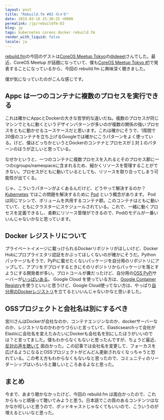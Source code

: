 ```yaml
---
layout: post
title: "Rebuild.fm #83 のメモ"
date: 2015-03-16 15:30:25 +0000
permalink: /jp/rebuildfm-83
blog: jp
tags: kubernetes coreos docker rebuild.fm
render_with_liquid: false
locale: ja
---
```


[rebuild.fm](http://rebuild.fm/)の今回のゲストは[CoreOS Meetup Tokyo](http://coreos-meetup-tokyo.connpass.com/)の[@deeet](https://twitter.com/deeeet)さんでした。最近、CoreOS Meetup が話題になっていて、僕も[CoreOS Meetup Tokyo #1](http://coreos-meetup-tokyo.connpass.com/event/12596/)で発表することになっているから、今回の rebuild.fm に興味深く聴きました。

僕が気になっていたのがこんな感じです。

## Appc は一つのコンテナに複数のプロセスを実行できる

これは確かにAppcとDockerの大きな哲学的な違いだね。複数のプロセスが同じマシンでともに動くというデザインパターンが多いのが複数の関係の強いプロセスをともに動かせるユースケースだと思います。これは確かにそうで、1周間で20億のコンテナを立ち上げるGoogleでは確かにこうパターンをよく使っている。けど、僕はどっちかというとDockerのコンテナとプロセスが１対１のパターンのほうが正しいと思っている。

なぜかというと、一つのコンテナに複数プロセスを入れるとそのプロセス郡に一つのcgroups/namespaceに含まれるため、細かくリソースを管理することができない。プロセスがともに動いているとしても、リソースを取り合ってしまう可能性が出てくる。

じゃ、こういうパターンがよくあるんだけど、どうやって解決するのか？ [Kubernetes](http://kubernetes.io/) ではこの問題を解決するために [Pod](https://github.com/GoogleCloudPlatform/kubernetes/blob/master/docs/pods.md) という概念があります。 Pod は同じマシンで、ボリュームを共用するコンテナ郡。このコンテナはともに動いていて、ともにクラスターにスケジュールされている。これで、一緒に動くプロセスを定義できるし、柔軟にリソース管理ができるので、Podのモデルが一番いいんじゃないかなと思っています。

## Docker レジストリについて

プライベートイメージに載っけられるDockerリポジトリがほしいけど、Docker Hubにプロプライエタリ認証をかぶってほしくないのが確かにそうだ。Pythonパッケージもそうで、PyPiに載せたくないパッケージを自分用のリポジトリにアップして、アプリをデプロイするときにそのリポジトリからパッケージを落とすようにする開発者が多い。プロトコールが糞だったけど、自分用の[OSS PyPi](http://pypi.python.org/)サーバーが[いっぱいある](https://github.com/search?utf8=%E2%9C%93&q=pypi)。 Google Cloud を使っている方は、[Google Container Registry](https://cloud.google.com/tools/container-registry/)を使うといいと思うけど、Google Cloud使ってない方は、やっぱり[自分用のDockerレジストリ](https://github.com/docker/docker-registry)を立てるといいんじゃないかなと思いました。

## OSSプロジェクトと会社名は別にするべき

宮川さんはDockerが会社なのか、コンテナエンジンなのか、dockerサーバーなのか、レジストリなのかわかりづらいと言っていて、Elasticsearchって会社がElasticに会社名を変えたみたいにDockerも会社名を別にしたほうがいいのでは？と言ってました。僕もわからなくもないと思ったんですが、ちょうど最近、[反対の声を聴いて](http://kiyototamura.tumblr.com/post/113579239612/goodbye-elasticsearch) 面白かった。この記事では会社名を変更して、フォーカスを広げるようになるとOSSプロジェクトがどんどん更新されなくなっちゃうと恐れている。この考え方もわからなくもないなと思ったので、コミュニティのリーダーシップはいろいろと難しいところあるよなと思った。

## まとめ

今まで、あまり聴かなかったけど、今回の rebuild.fm は面白かったので、これからもっと頑張って聴いてみようと思う。日本語でこの質のあるコンテンツはなかなか珍しいと思うので、ポッドキャストじゃなくてもいいので、こういうのが増えるといいなと思った。
